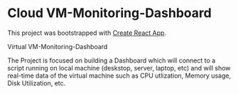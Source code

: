 # Cloud VM-Monitoring-Dashboard

This project was bootstrapped with [Create React App](https://github.com/facebook/create-react-app).

Virtual VM-Monitoring-Dashboard

The Project is focused on building a Dashboard which will connect to a script running on local machine (deskstop, server, laptop, etc) and will show real-time data of the virtual machine such as CPU utlization, Memory usage, Disk Utilization, etc.

